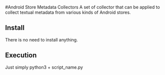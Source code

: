 #Android Store Metadata Collectors
A set of collector that can be applied to collect textual metadata from various kinds of Android stores.

## Install
There is no need to install anything.

## Execution
Just simply python3 + script_name.py


